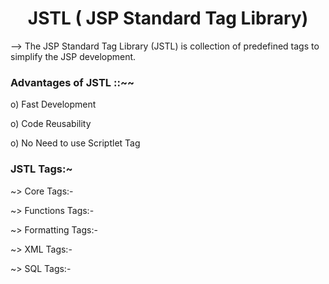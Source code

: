 <h1 align="center">JSTL ( JSP Standard Tag Library)</h1>

<p>--> The JSP Standard Tag Library (JSTL) is collection of predefined tags to simplify the JSP development.</p>


<h3>Advantages of JSTL ::~~</h3>

<p> o) Fast Development </p>
<p> o) Code Reusability</p>
<p> o) No Need to use Scriptlet Tag </p>


<h3>JSTL Tags:~</h3>

<p> ~> Core Tags:- </p>
<p> ~> Functions Tags:- </p>
<p> ~> Formatting Tags:- </p>
<p> ~> XML Tags:- </p>
<p> ~> SQL Tags:- </p>